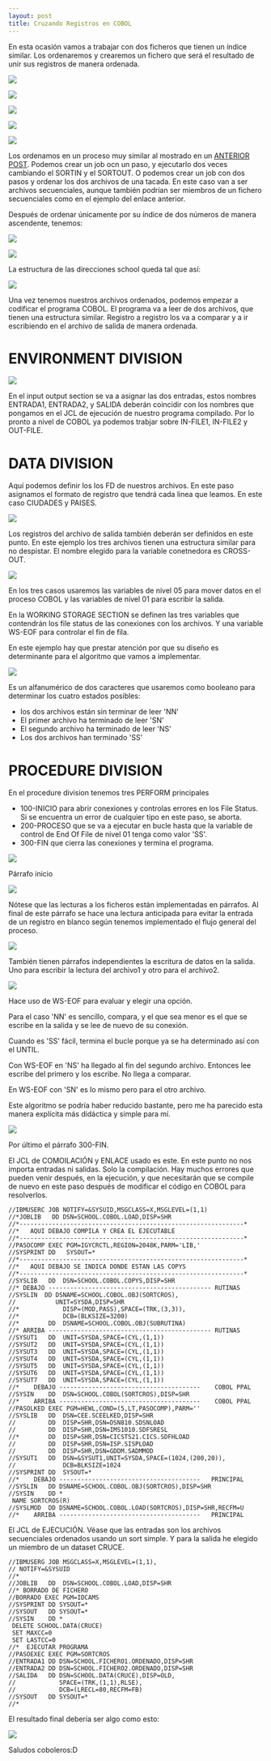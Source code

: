 ```yaml
---
layout: post
title: Cruzando Registros en COBOL
---
```

 
En esta ocasión vamos a trabajar con dos ficheros que tienen un índice similar. Los ordenaremos y 
crearemos un fichero que será el resultado de unir sus registros de manera ordenada.

![](http://i.imgur.com/M3ywtWz.png)

![](http://i.imgur.com/XeLr8Ur.png)


![](http://i.imgur.com/CoP3EkB.png)


![](http://i.imgur.com/ZmJkuPH.png)


![](http://i.imgur.com/bu6CYJJ.png)

Los ordenamos en un proceso muy similar al mostrado en un 
[ANTERIOR POST](https://radw2020.github.io/2017/06/17/JCL-SORT-en-HOST/).
Podemos crear un job ocn un paso, y ejecutarlo dos veces cambiando el SORTIN y el SORTOUT. O podemos
crear un job con dos pasos y ordenar los dos archivos de una tacada.
En este caso van a ser archivos secuenciales, aunque también podrían ser miembros de un fichero secuenciales
como en el ejemplo del enlace anterior.

Después de ordenar únicamente por su índice de dos números de manera ascendente, tenemos:



![](http://i.imgur.com/SHBo9aT.png)


![](http://i.imgur.com/TVHHYcT.png)

La estructura de las direcciones school queda tal que así:

![](http://i.imgur.com/Yqr4Zf4.png)

Una vez tenemos nuestros archivos ordenados, podemos empezar a codificar el programa COBOL.
El programa va a leer de dos archivos, que tienen una estructura similar. Registro a registro 
los va a comparar y a ir escribiendo en el archivo de salida de manera ordenada. 

# ENVIRONMENT DIVISION

![](http://i.imgur.com/5iZEaDr.png)

En el input output section se va a asignar las dos entradas, estos nombres ENTRADA1,
ENTRADA2, y SALIDA deberán coincidir con los nombres que pongamos en el JCL de ejecución
de nuestro programa compilado.
Por lo pronto a nivel de COBOL ya podemos trabjar sobre IN-FILE1, IN-FILE2 y OUT-FILE.

# DATA DIVISION

Aquí podemos definir los los FD de nuestros archivos.
En este paso asignamos el formato de registro que tendrá cada linea que leamos. En este
caso CIUDADES y PAISES.

![](http://i.imgur.com/h8osAZ3.png)

Los registros del archivo de salida también deberán ser definidos en este punto.
En este ejemplo los tres archivos tienen una estructura similar para no despistar. 
El nombre elegido para la variable conetnedora es CROSS-OUT.

![](http://i.imgur.com/UZPImlr.png)

En los tres casos usaremos las variables de nivel 05 para mover datos en el proceso
COBOL y las variables de nivel 01 para escribir la salida.

En la WORKING STORAGE SECTION se definen las tres variables que contendrán 
los file status de las conexiones con los archivos. Y una variable WS-EOF para 
controlar el fin de fila.

En este ejemplo hay que prestar atención por que su diseño es determinante para 
el algoritmo que vamos a implementar. 

![](http://i.imgur.com/pFZqcgl.png)

Es un alfanumérico de dos caracteres que usaremos
como booleano para determinar los cuatro estados posibles:
 - los dos archivos están sin terminar de leer 'NN'
 - El primer archivo ha terminado de leer 'SN'
 - El segundo archivo ha terminado de leer 'NS'
 - Los dos archivos han terminado 'SS' 	 

# PROCEDURE DIVISION

En el procedure division tenemos tres PERFORM principales

  - 100-INICIO para abrir conexiones y controlas errores en los File Status. 
 Si se encuentra un error de cualquier tipo en este paso, se aborta.
  - 200-PROCESO que se va a ejecutar en bucle hasta que la variable de control
  de End Of File de nivel 01 tenga como valor 'SS'. 
  - 300-FIN que cierra las conexiones y termina el programa.

![](http://i.imgur.com/MJxHZsZ.png)

Párrafo inicio

![](http://i.imgur.com/VUK3k8D.png)

Nótese que las lecturas a los ficheros están implementadas en párrafos. 
Al final de este párrafo se hace una lectura anticipada para evitar 
la entrada de un registro en blanco según tenemos implementado el flujo
general del proceso.

![](http://i.imgur.com/L7oKMbI.png)

También tienen párrafos independientes la escritura de datos en la salida. 
Uno para escribir la lectura del archivo1 y otro para el archivo2.

![](http://i.imgur.com/jWPpUE7.png)

Hace uso de WS-EOF para evaluar y elegir una opción. 

Para el caso 'NN' es sencillo,
compara, y el que sea menor es el que se escribe en la salida y se lee de nuevo de su
conexión.

Cuando es 'SS' fácil, termina el bucle porque ya se ha determinado así con el UNTIL.

Con WS-EOF en 'NS' ha llegado al fin del segundo archivo. Entonces lee escribe del
primero y los escribe. No llega a comparar.

En WS-EOF con 'SN' es lo mismo pero para el otro archivo.

Este algoritmo se podría haber reducido bastante, pero me ha parecido esta manera
explícita más didáctica y simple para mí. 

![](http://i.imgur.com/t3AZC3h.png)

Por último el párrafo 300-FIN.


El JCL de COMOILACIÓN y ENLACE usado es este. En este punto no nos importa
entradas ni salidas. Solo la compilación. Hay muchos errores que pueden venir después, 
en la ejecución, y que necesitarán que se compile de nuevo en este paso
después de modificar el código en COBOL para
resolverlos.
~~~
//IBMUSERC JOB NOTIFY=&SYSUID,MSGCLASS=X,MSGLEVEL=(1,1)           
//*JOBLIB   DD DSN=SCHOOL.COBOL.LOAD,DISP=SHR                     
//*--------------------------------------------------------------*
//*   AQUI DEBAJO COMPILA Y CREA EL EJECUTABLE                    
//*--------------------------------------------------------------*
//PASOCOMP EXEC PGM=IGYCRCTL,REGION=2048K,PARM='LIB,'             
//SYSPRINT DD   SYSOUT=*                                          
//*--------------------------------------------------------------*
//*   AQUI DEBAJO SE INDICA DONDE ESTAN LAS COPYS                 
//*--------------------------------------------------------------*
//SYSLIB   DD  DSN=SCHOOL.COBOL.COPYS,DISP=SHR                    
//* DEBAJO --------------------------------------------- RUTINAS  
//SYSLIN  DD DSNAME=SCHOOL.COBOL.OBJ(SORTCROS),                   
//           UNIT=SYSDA,DISP=SHR                                  
//*            DISP=(MOD,PASS),SPACE=(TRK,(3,3)),                 
//*            DCB=(BLKSIZE=3200)                                 
//*        DD  DSNAME=SCHOOL.COBOL.OBJ(SUBRUTINA)                 
//* ARRIBA --------------------------------------------- RUTINAS  
//SYSUT1   DD  UNIT=SYSDA,SPACE=(CYL,(1,1))                       
//SYSUT2   DD  UNIT=SYSDA,SPACE=(CYL,(1,1))                       
//SYSUT3   DD  UNIT=SYSDA,SPACE=(CYL,(1,1))                       
//SYSUT4   DD  UNIT=SYSDA,SPACE=(CYL,(1,1))                       
//SYSUT5   DD  UNIT=SYSDA,SPACE=(CYL,(1,1))                       
//SYSUT6   DD  UNIT=SYSDA,SPACE=(CYL,(1,1))                       
//SYSUT7   DD  UNIT=SYSDA,SPACE=(CYL,(1,1)) 
//*    DEBAJO ---------------------------------------    COBOL PPAL 
//SYSIN    DD  DSN=SCHOOL.COBOL(SORTCROS),DISP=SHR                  
//*    ARRIBA ---------------------------------------    COBOL PPAL 
//PASOLKED EXEC PGM=HEWL,COND=(5,LT,PASOCOMP),PARM=''               
//SYSLIB   DD  DSN=CEE.SCEELKED,DISP=SHR                            
//         DD  DISP=SHR,DSN=DSN810.SDSNLOAD                         
//         DD  DISP=SHR,DSN=IMS1010.SDFSRESL                        
//*        DD  DISP=SHR,DSN=CICSTS21.CICS.SDFHLOAD                  
//         DD  DISP=SHR,DSN=ISP.SISPLOAD                            
//         DD  DISP=SHR,DSN=GDDM.SADMMOD                            
//SYSUT1   DD  DSN=&SYSUT1,UNIT=SYSDA,SPACE=(1024,(200,20)),        
//             DCB=BLKSIZE=1024                                     
//SYSPRINT DD  SYSOUT=*                                             
//*    DEBAJO ---------------------------------------   PRINCIPAL   
//SYSLIN   DD DSNAME=SCHOOL.COBOL.OBJ(SORTCROS),DISP=SHR            
//SYSIN    DD *                                                     
 NAME SORTCROS(R)                                                   
//SYSLMOD  DD DSNAME=SCHOOL.COBOL.LOAD(SORTCROS),DISP=SHR,RECFM=U   
//*    ARRIBA ---------------------------------------   PRINCIPAL                                         
~~~


El JCL de EJECUCIÓN. Véase que las entradas son los archivos secuenciales 
ordenados usando un sort simple. Y para la salida he elegido un miembro de
un dataset CRUCE.
~~~
//IBMUSERG JOB MSGCLASS=X,MSGLEVEL=(1,1),            
// NOTIFY=&SYSUID                                    
//*                                                  
//JOBLIB   DD  DSN=SCHOOL.COBOL.LOAD,DISP=SHR        
//* BORRADO DE FICHERO                               
//BORRADO EXEC PGM=IDCAMS                            
//SYSPRINT DD SYSOUT=*                               
//SYSOUT   DD SYSOUT=*                               
//SYSIN    DD *                                      
 DELETE SCHOOL.DATA(CRUCE)                           
 SET MAXCC=0                                         
 SET LASTCC=0                                        
//*  EJECUTAR PROGRAMA                               
//PASOEXEC EXEC PGM=SORTCROS                         
//ENTRADA1 DD DSN=SCHOOL.FICHERO1.ORDENADO,DISP=SHR  
//ENTRADA2 DD DSN=SCHOOL.FICHERO2.ORDENADO,DISP=SHR  
//SALIDA   DD DSN=SCHOOL.DATA(CRUCE),DISP=OLD,       
//            SPACE=(TRK,(1,1),RLSE),                
//            DCB=(LRECL=80,RECFM=FB)                
//SYSOUT   DD SYSOUT=*                               
//*                                                  
~~~


El resultado final debería ser algo como esto:

![](http://i.imgur.com/5QIgZwe.png)


Saludos coboleros:D



  










